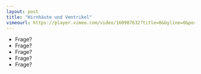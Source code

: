 ```yaml
---
layout: post
title: "Hirnhäute und Ventrikel"
vimeourl: https://player.vimeo.com/video/160987632?title=0&byline=0&portrait=0
---
```

- Frage?
- Frage?
- Frage?
- Frage?
- Frage?





